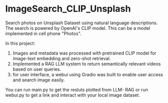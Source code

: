 # ImageSearch_CLIP_Unsplash
Search photos on Unsplash Dataset using natural language descriptions. The search is powered by OpenAI's CLIP model. This can be a model implemented in cell phone "Photos".

In this project: 
1. Images and metadata was processed with pretrained CLIP model for image-text embedding and zero-shot retrieval.
2. Implemented a RAG LLM system to return semantically relevant videos based on user queries.
3. for user interface, a webui using Gradio was built to enable user access and search image easily.

You can run main.py to get the resluts plotted from LLM- RAG or run webui.py to get a link and interact with your local image dataset. 

